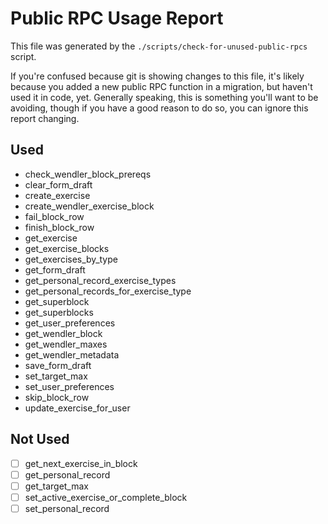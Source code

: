 # Public RPC Usage Report

This file was generated by the `./scripts/check-for-unused-public-rpcs` script.

If you're confused because git is showing changes to this file, it's likely
because you added a new public RPC function in a migration, but haven't used it
in code, yet. Generally speaking, this is something you'll want to be avoiding,
though if you have a good reason to do so, you can ignore this report changing.

## Used

- check_wendler_block_prereqs
- clear_form_draft
- create_exercise
- create_wendler_exercise_block
- fail_block_row
- finish_block_row
- get_exercise
- get_exercise_blocks
- get_exercises_by_type
- get_form_draft
- get_personal_record_exercise_types
- get_personal_records_for_exercise_type
- get_superblock
- get_superblocks
- get_user_preferences
- get_wendler_block
- get_wendler_maxes
- get_wendler_metadata
- save_form_draft
- set_target_max
- set_user_preferences
- skip_block_row
- update_exercise_for_user

## Not Used

- [ ] get_next_exercise_in_block
- [ ] get_personal_record
- [ ] get_target_max
- [ ] set_active_exercise_or_complete_block
- [ ] set_personal_record
